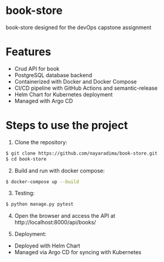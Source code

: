 # book-store

book-store designed for the devOps capstone assignment

# Features

- Crud API for book
- PostgreSQL database backend
- Containerized with Docker and Docker Compose
- CI/CD pipeline with GitHub Actions and semantic-release
- Helm Chart for Kubernetes deployment
- Managed with Argo CD

# Steps to use the project

1. Clone the repository:

```bash 
$ git clone https://github.com/nayaradima/book-store.git
$ cd book-store
```
2. Build and run with docker compose:

```bash
$ docker-compose up --build
```
3. Testing:

```bash
$ python manage.py pytest
```

4. Open the browser and access the API at http://localhost:8000/api/books/

5. Deployment:

- Deployed with Helm Chart
- Managed via Argo CD for syncing with Kubernetes


